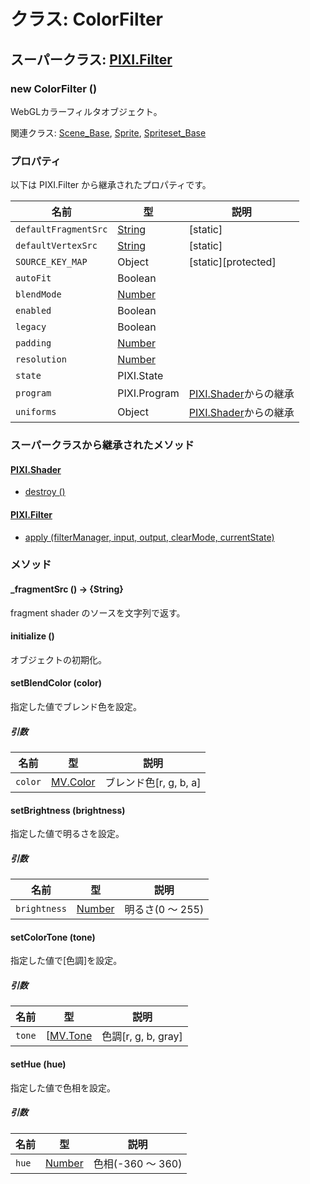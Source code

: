 # クラス: ColorFilter

## スーパークラス: [PIXI.Filter](http://pixijs.download/release/docs/PIXI.Filter.html)

### new ColorFilter ()
WebGLカラーフィルタオブジェクト。

関連クラス: [Scene_Base](Scene_Base.md), [Sprite](Sprite.md), [Spriteset_Base](Spriteset_Base.md)

### プロパティ
以下は PIXI.Filter から継承されたプロパティです。

| 名前 | 型 | 説明 |
| --- | --- | --- |
| `defaultFragmentSrc` | [String](String.md) | [static] |
| `defaultVertexSrc` | [String](String.md)  | [static]  |
| `SOURCE_KEY_MAP` | Object | [static][protected]  |
| `autoFit` | Boolean |  |
| `blendMode` | [Number](Number.md)  |  |
| `enabled` | Boolean |  |
| `legacy` | Boolean |  |
| `padding` | [Number](Number.md)  |  |
| `resolution` | [Number](Number.md)  |  |
| `state` | PIXI.State |  |
| `program` | PIXI.Program  | [PIXI.Shader](http://pixijs.download/release/docs/PIXI.Shader.html)からの継承 |
| `uniforms` | Object |  [PIXI.Shader](http://pixijs.download/release/docs/PIXI.Shader.html)からの継承 |


### スーパークラスから継承されたメソッド

#### [PIXI.Shader](http://pixijs.download/release/docs/PIXI.Shader.html)

* [destroy ()](http://pixijs.download/release/docs/PIXI.Shader.html#destroy)

####  [PIXI.Filter](http://pixijs.download/release/docs/PIXI.Filter.html) 

* [apply (filterManager, input, output, clearMode, currentState)](http://pixijs.download/release/docs/PIXI.Filter.html#apply)


### メソッド

#### _fragmentSrc () → {String}
fragment shader のソースを文字列で返す。


####  initialize ()
オブジェクトの初期化。
 
 
#### setBlendColor (color)
指定した値でブレンド色を設定。

##### 引数

| 名前 | 型 | 説明 |
| --- | --- | --- |
| `color` | [MV.Color](MV.Color.md) | ブレンド色[r, g, b, a] |


#### setBrightness (brightness)
指定した値で明るさを設定。

##### 引数

| 名前 | 型 | 説明 |
| --- | --- | --- |
| `brightness` | [Number](Number.md)  | 明るさ(0 〜 255) |
 
 
#### setColorTone (tone)
指定した値で[色調]を設定。

##### 引数

| 名前 | 型 | 説明 |
| --- | --- | --- |
| `tone` | [[MV.Tone](MV.Tone.md) | 色調[r, g, b, gray] |


#### setHue (hue)
指定した値で色相を設定。

##### 引数

| 名前 | 型 | 説明 |
| --- | --- | --- |
| `hue` | [Number](Number.md) | 色相(-360 〜 360) |

